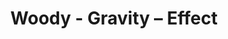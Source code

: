 ---
title: Woody - Gravity – Effect
builder: true
type: coming-soon

# Content section
sections:
  - headerSection
  - aboutSection
  - servicesSection
  - teamSection
  - contactSection
  - subscribeSection

# Background effect
gravityEffect: 
  enable: true
  particleSize: 1
  particleColor: "#2CC9B4"
  pointSize: 10
  backgroundColor: "rgba(11, 51, 56, 1)"
  pointBorderColor: "rgba(103, 181, 191, 0.75)"
  pointBackgroundColor: "rgba(0, 0, 0, 1)"

---